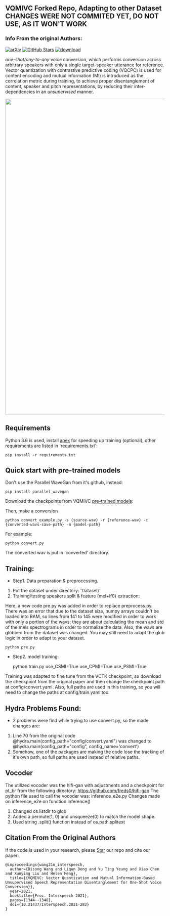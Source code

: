 ## VQMIVC Forked Repo, Adapting to other Dataset CHANGES WERE NOT COMMITED YET, DO NOT USE, AS IT WON'T WORK
### Info From the original Authors:
[![arXiv](https://img.shields.io/badge/arXiv-Paper-<COLOR>.svg)](https://arxiv.org/abs/2106.10132)
[![GitHub Stars](https://img.shields.io/github/stars/Wendison/VQMIVC?style=social)](https://github.com/Wendison/VQMIVC)
[![download](https://img.shields.io/github/downloads/Wendison/VQMIVC/total.svg)](https://github.com/Wendison/VQMIVC/releases)



*one-shot/any-to-any* voice conversion, which performs conversion across arbitrary speakers with only a single target-speaker utterance for reference. Vector quantization with contrastive predictive coding (VQCPC) is used for content encoding and mutual information (MI) is introduced as the correlation metric during training, to achieve proper disentanglement of content, speaker and pitch representations, by reducing their inter-dependencies in an *unsupervised* manner. 

<p align="center">
	<img src='./diagram/diagram.png' width=1000 >
</p>



## Requirements
Python 3.6 is used, install [apex](https://github.com/NVIDIA/apex) for speeding up training (optional), other requirements are listed in 'requirements.txt':

	pip install -r requirements.txt


## Quick start with pre-trained models
Don't use the Parallel WaveGan from it's github, instead: 

	pip install parallel_wavegan
		
Download the checkpoints from VQMIVC [pre-trained models](https://drive.google.com/file/d/1Flw6Z0K2QdRrTn5F-gVt6HdR9TRPiaKy/view?usp=sharing):

Then, make a conversion

	python convert_example.py -s {source-wav} -r {reference-wav} -c {converted-wavs-save-path} -m {model-path} 
	
For example:

	python convert.py
	
The converted wav is put in 'converted' directory.
	

## Training:
*  Step1. Data preparation & preprocessing.
1. Put the dataset under directory: 'Dataset/'
2. Training/testing speakers split & feature (mel+lf0) extraction:

Here, a new code pre.py was added in order to replace preprocess.py. There was an error that due to the dataset size, numpy arrays couldn't be loaded into RAM, so lines from 141 to 145 were modified in order to work with only a portion of the wavs; they are about calculating the mean and std of the mels spectrograms in order to normalize the data. Also, the wavs are globbed from the dataset was changed. You may still need to adapt the glob logic in order to adapt to your dataset.

	python pre.py

*  Step2. model training:

	python train.py use_CSMI=True use_CPMI=True use_PSMI=True


Training was adapted to fine tune from the VCTK checkpoint, so download the checkpoint from the original paper and then change the checkpoint path at config/convert.yaml. Also, full paths are used in this training, so you will need to change the paths at config/train.yaml too.

## Hydra Problems Found:
* 2 problems were find while trying to use convert.py, so the made changes are:
1. Line 70 from the original code
	@hydra.main(config_path="config/convert.yaml")
   was changed to
   	@hydra.main(config_path="config", config_name='convert')
2. Somehow, one of the packages are making the code lose the tracking of it's own path, so full paths are used instead of relative paths.


## Vocoder
The utilized vocoder was the hifi-gan with adjustments and a checkpoint for pt_br from the following directory: https://github.com/freds0/hifi-gan
The python file used to call the vocoder was: inference_e2e.py
Changes made on inference_e2e on function inference()
1. Changed os.listdir to glob
2. Added a permute(1, 0) and unsqueeze(0) to match the model shape.
3. Used string .split() function instead of os.path.splitext


## Citation From the Original Authors
If the code is used in your research, please <a class="github-button" href="https://github.com/wendison/VQMIVC" data-icon="octicon-star" aria-label="Star wendison/VQMIVC on GitHub">Star</a> our repo and cite our paper:
```
@inproceedings{wang21n_interspeech,
  author={Disong Wang and Liqun Deng and Yu Ting Yeung and Xiao Chen and Xunying Liu and Helen Meng},
  title={{VQMIVC: Vector Quantization and Mutual Information-Based Unsupervised Speech Representation Disentanglement for One-Shot Voice Conversion}},
  year=2021,
  booktitle={Proc. Interspeech 2021},
  pages={1344--1348},
  doi={10.21437/Interspeech.2021-283}
}
```

